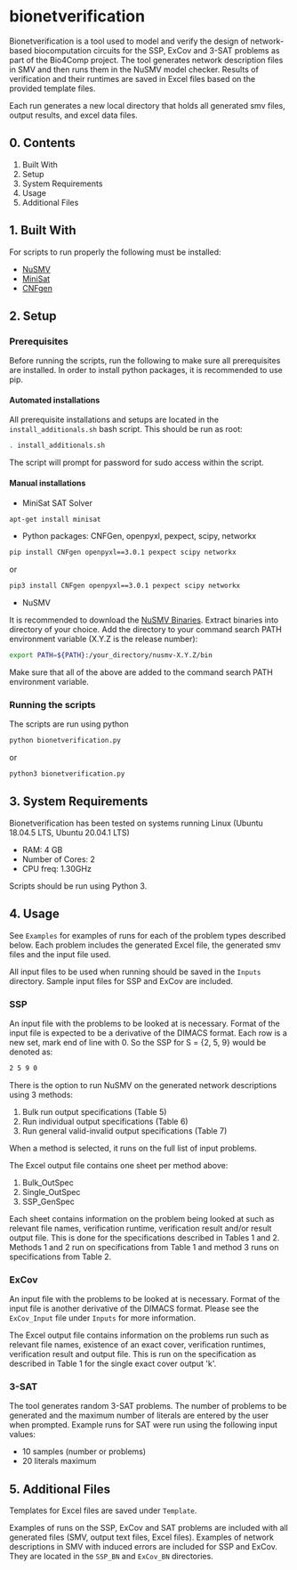 # bionetverification
Bionetverification is a tool used to model and verify the design of network-based biocomputation circuits for the SSP, ExCov and 3-SAT problems as part of the Bio4Comp project. The tool generates network description files in SMV and then runs them in the NuSMV model checker. Results of verification and their runtimes are saved in Excel files based on the provided template files.

Each run generates a new local directory that holds all generated smv files, output results, and excel data files.

## 0. Contents
1. Built With 
2. Setup
3. System Requirements
4. Usage
5. Additional Files

## 1. Built With
For scripts to run properly the following must be installed:
* [NuSMV](http://nusmv.fbk.eu/)
* [MiniSat](http://minisat.se/)
* [CNFgen](https://massimolauria.net/cnfgen/)

## 2. Setup
### Prerequisites
Before running the scripts, run the following to make sure all prerequisites are installed. In order to install python packages, it is recommended to use pip.

#### Automated installations
All prerequisite installations and setups are located in the `install_additionals.sh` bash script. This should be run as root:
```sh
. install_additionals.sh
```

The script will prompt for password for sudo access within the script.

#### Manual installations
* MiniSat SAT Solver
```sh
apt-get install minisat
```
* Python packages: CNFGen, openpyxl, pexpect, scipy, networkx
```sh
pip install CNFgen openpyxl==3.0.1 pexpect scipy networkx
```
or
```sh
pip3 install CNFgen openpyxl==3.0.1 pexpect scipy networkx
```
* NuSMV

It is recommended to download the [NuSMV Binaries](http://nusmv.fbk.eu/NuSMV/download/getting_bin-v2.html).
Extract binaries into directory of your choice. Add the directory to your command search PATH environment variable (X.Y.Z is the release number):
```sh
export PATH=${PATH}:/your_directory/nusmv-X.Y.Z/bin
```
Make sure that all of the above are added to the command search PATH environment variable.

### Running the scripts
The scripts are run using python 
```sh
python bionetverification.py
```
or
```sh
python3 bionetverification.py
```

## 3. System Requirements
Bionetverification has been tested on systems running Linux (Ubuntu 18.04.5 LTS, Ubuntu 20.04.1 LTS)
* RAM: 4 GB
* Number of Cores: 2
* CPU freq: 1.30GHz

Scripts should be run using Python 3.

## 4. Usage
See `Examples` for examples of runs for each of the problem types described below. Each problem includes the generated Excel file, the generated smv files and the input file used.

All input files to be used when running should be saved in the `Inputs` directory. Sample input files for SSP and ExCov are included.

### SSP
An input file with the problems to be looked at is necessary. Format of the input file is expected to be a derivative of the DIMACS format. Each row is a new set, mark end of line with 0. So the SSP for S = {2, 5, 9} would be denoted as:
```sh
2 5 9 0
```
There is the option to run NuSMV on the generated network descriptions using 3 methods:
1. Bulk run output specifications (Table 5)
2. Run individual output specifications (Table 6)
3. Run general valid-invalid output specifications (Table 7)

When a method is selected, it runs on the full list of input problems.

The Excel output file contains one sheet per method above:
1. Bulk_OutSpec
2. Single_OutSpec
3. SSP_GenSpec

Each sheet contains information on the problem being looked at such as relevant file names, verification runtime, verification result and/or result output file. This is done for the specifications described in Tables 1 and 2. Methods 1 and 2 run on specifications from Table 1 and method 3 runs on specifications from Table 2.

### ExCov
An input file with the problems to be looked at is necessary. Format of the input file is another derivative of the DIMACS format. Please see the `ExCov_Input` file under `Inputs` for more information.

The Excel output file contains information on the problems run such as relevant file names, existence of an exact cover, verification runtimes, verification result and output file. This is run on the specification as described in Table 1 for the single exact cover output 'k'.

### 3-SAT
The tool generates random 3-SAT problems. The number of problems to be generated and the maximum number of literals are entered by the user when prompted. Example runs for SAT were run using the following input values:
* 10 samples (number or problems)
* 20 literals maximum

## 5. Additional Files
Templates for Excel files are saved under `Template`.

Examples of runs on the SSP, ExCov and SAT problems are included with all generated files (SMV, output text files, Excel files).
Examples of network descriptions in SMV with induced errors are included for SSP and ExCov. They are located in the `SSP_BN` and `ExCov_BN` directories.

